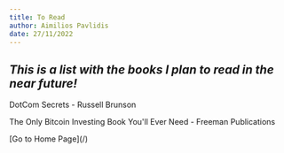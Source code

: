 ```yaml
---
title: To Read
author: Aimilios Pavlidis
date: 27/11/2022
---
```


## ***This is a list with the books I plan to read in the near future!***

DotCom Secrets - Russell Brunson

The Only Bitcoin Investing Book You'll Ever Need - Freeman Publications

<p id="back">[Go to Home Page](/)</p>
